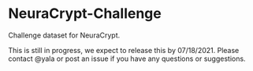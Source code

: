 # NeuraCrypt-Challenge
Challenge dataset for NeuraCrypt.  

This is still in progress, we expect to release this by 07/18/2021.
Please contact @yala or post an issue if you have any questions or suggestions. 
